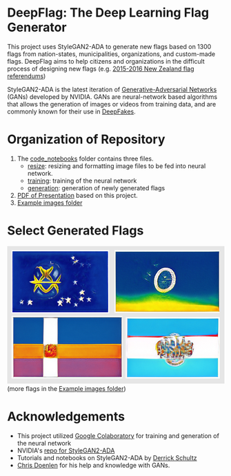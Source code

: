 # DeepFlag: The Deep Learning Flag Generator
This project uses StyleGAN2-ADA to generate new flags based on 1300 flags from nation-states, municipalities, organizations, and custom-made flags. DeepFlag aims to help citizens and organizations in the difficult process of designing new flags (e.g. [2015-2016 New Zealand flag referendums](https://en.wikipedia.org/wiki/2015%E2%80%932016_New_Zealand_flag_referendums))

StyleGAN2-ADA is the latest iteration of [Generative-Adversarial Networks](https://en.wikipedia.org/wiki/Generative_adversarial_network) (GANs) developed by NVIDIA. GANs are neural-network based algorithms that allows the generation of images or videos from training data, and are commonly known for their use in [DeepFakes](https://en.wikipedia.org/wiki/Deepfake).

# Organization of Repository
1. The [code_notebooks](https://github.com/jcpark376/deepflag/tree/main/code_notebooks) folder contains three files.
    * [resize](https://github.com/jcpark376/deepflag/blob/main/code_notebooks/resize.ipynb): resizing and formatting image files to be fed into neural network.
    * [training](https://github.com/jcpark376/deepflag/blob/main/code_notebooks/Main%20Stylegan2-ada%20Custom%20Training.ipynb): training of the neural network
    * [generation](https://github.com/jcpark376/deepflag/blob/main/code_notebooks/Generator.ipynb): generation of newly generated flags
2. [PDF of Presentation](https://github.com/jcpark376/deepflag/blob/main/presentation/Presentation.pdf) based on this project.
3. [Example images folder](https://github.com/jcpark376/deepflag/tree/main/example_generated)

# Select Generated Flags 
![Example4](https://github.com/jcpark376/deepflag/blob/main/example_generated/Example4.jpg)
(more flags in the [Example images folder](https://github.com/jcpark376/deepflag/tree/main/example_generated))

# Acknowledgements
* This project utilized [Google Colaboratory](colab.research.google.com) for training and generation of the neural network
* NVIDIA's [repo for StyleGAN2-ADA](https://github.com/NVlabs/stylegan2-ada)
* Tutorials and notebooks on StyleGAN2-ADA by [Derrick Schultz](https://www.youtube.com/channel/UCaZuPdmZ380SFUMKHVsv_AA)
* [Chris Doenlen](https://github.com/scrapfishies) for his help and knowledge with GANs.
